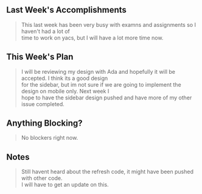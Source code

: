 ## Last Week's Accomplishments

> This last week has been very busy with examns and assignments so I haven't had a lot of \
> time to work on yacs, but I will have a lot more time now.

## This Week's Plan

> I will be reviewing my design with Ada and hopefully it will be accepted. I think its a good design \
> for the sidebar, but im not sure if we are going to implement the design on mobile only. Next week I \
> hope to have the sidebar design pushed and have more of my other issue completed.


## Anything Blocking?

> No blockers right now.

## Notes
> Still havent heard about the refresh code, it might have been pushed with other code.\
> I will have to get an update on this.
